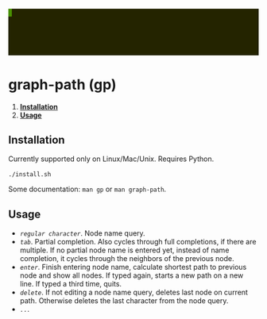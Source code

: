 
![example.gif](example.gif)

graph-path (gp)
===============

  1. **[Installation](#Installation)**
  2. **[Usage](#Usage)**

Installation <a name="Installation"></a>
------------

Currently supported only on Linux/Mac/Unix. Requires Python.

```
./install.sh
```

Some documentation: `man gp` or `man graph-path`.

Usage <a name="Usage"></a>
-----
  - *`regular character`*. Node name query.
  - *`tab`*. Partial completion. Also cycles through full completions, if there are multiple. If no partial node name is entered yet, instead of name completion, it cycles through the neighbors of the previous node.
  - *`enter`*. Finish entering node name, calculate shortest path to previous node and show all nodes. If typed again, starts a new path on a new line. If typed a third time, quits.
  - *`delete`*. If not editing a node name query, deletes last node on current path. Otherwise deletes the last character from the node query.
  - *`..`*.
